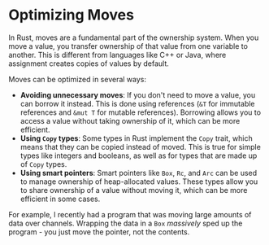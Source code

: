 # Optimizing Moves

In Rust, moves are a fundamental part of the ownership system. When you move a value, you transfer ownership of that value from one variable to another. This is different from languages like C++ or Java, where assignment creates copies of values by default.

Moves can be optimized in several ways:
- **Avoiding unnecessary moves**: If you don't need to move a value, you can borrow it instead. This is done using references (`&T` for immutable references and `&mut T` for mutable references). Borrowing allows you to access a value without taking ownership of it, which can be more efficient.
- **Using `Copy` types**: Some types in Rust implement the `Copy` trait, which means that they can be copied instead of moved. This is true for simple types like integers and booleans, as well as for types that are made up of `Copy` types.
- **Using smart pointers**: Smart pointers like `Box`, `Rc`, and `Arc` can be used to manage ownership of heap-allocated values. These types allow you to share ownership of a value without moving it, which can be more efficient in some cases.

For example, I recently had a program that was moving large amounts of data over channels. Wrapping the data in a `Box` *massively* sped up the program - you just move the pointer, not the contents.